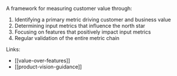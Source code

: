 A framework for measuring customer value through:
1. Identifying a primary metric driving customer and business value
2. Determining input metrics that influence the north star
3. Focusing on features that positively impact input metrics
4. Regular validation of the entire metric chain

Links:
- [[value-over-features]]
- [[product-vision-guidance]]
